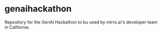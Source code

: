 # genaihackathon
Repository for the GenAI Hackathon to bu used by mirro.ai's developer team in California.
